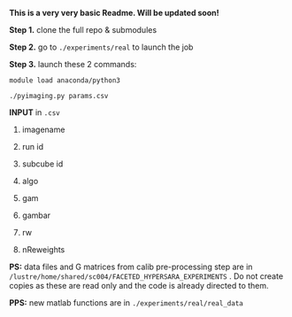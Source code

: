 **This is a very very basic Readme. Will be updated soon!**



**Step 1.** clone the full repo & submodules

**Step 2.** go to  `./experiments/real` to launch the job

**Step 3.** launch these 2 commands:

`module load anaconda/python3`

`./pyimaging.py params.csv`

**INPUT** in `.csv`

1. imagename

2. run id

3. subcube id 

4. algo

5. gam 

6. gambar

7. rw

8. nReweights

**PS:** data files and G matrices from calib pre-processing step are in ` /lustre/home/shared/sc004/FACETED_HYPERSARA_EXPERIMENTS` . Do not create copies as these are read only and the code is already directed to them. 

**PPS:** new matlab functions are in `./experiments/real/real_data`

